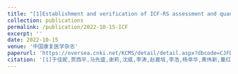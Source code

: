 ```yaml
---
title: "[1]Establishment and verification of ICF-RS assessment and quantification standard functional grading model based on neural network"
collection: publications
permalink: /publication/2022-10-15-ICF
excerpt: ''
date: 2022-10-15
venue: '中国康复医学杂志'
paperurl: 'https://oversea.cnki.net/KCMS/detail/detail.aspx?dbcode=CJFD&dbname=CJFDLAST2022&filename=ZGKF202210009&uniplatform=OVERSEA&v=kvtBztsHMREageQuV1JruMuzn7wZQUsMB4DVYZCLQSnv4xTn3jlADxptrXrsxcvF'
citation: '[1]于佳妮,贾西平,马先盛,谢莉,沈威,李涛,赵嘉培,李浩,杨幸华,黄伟新,董红琳,贺灵慧,刘晨,江潭耀,吕媛浩,罗倩,燕铁斌.基于神经网络的ICF康复组合评定量化标准功能分级算法模型构建及其验证[J].中国康复医学杂志,2022,37(10):1347-1353+1370.'
---
```

